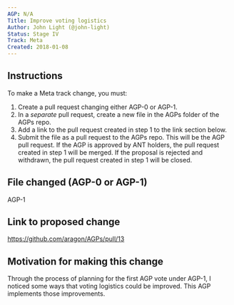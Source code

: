 ```yaml
---
AGP: N/A
Title: Improve voting logistics
Author: John Light (@john-light)
Status: Stage IV
Track: Meta
Created: 2018-01-08
---
```


## Instructions

To make a Meta track change, you must:

1. Create a pull request changing either AGP-0 or AGP-1.
2. In a _separate_ pull request, create a new file in the AGPs folder of the AGPs repo.
3. Add a link to the pull request created in step 1 to the link section below.
4. Submit the file as a pull request to the AGPs repo. This will be the AGP pull request. If the AGP is approved by ANT holders, the pull request created in step 1 will be merged. If the proposal is rejected and withdrawn, the pull request created in step 1 will be closed.

## File changed (AGP-0 or AGP-1)

AGP-1

## Link to proposed change

https://github.com/aragon/AGPs/pull/13

## Motivation for making this change

Through the process of planning for the first AGP vote under AGP-1, I noticed some ways that voting logistics could be improved. This AGP implements those improvements.
